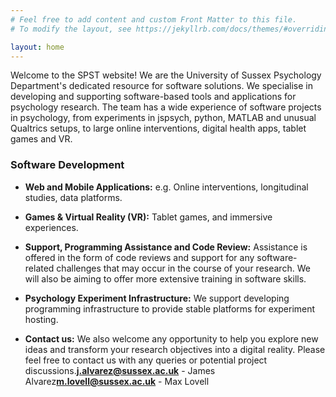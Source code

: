 ```yaml
---
# Feel free to add content and custom Front Matter to this file.
# To modify the layout, see https://jekyllrb.com/docs/themes/#overriding-theme-defaults

layout: home
---
```


Welcome to the SPST website!  We are the University of Sussex Psychology Department's dedicated resource for software solutions.  We specialise in developing and supporting software-based tools and applications for psychology research. The team has a wide experience of software projects in psychology, from experiments in jspsych, python, MATLAB and unusual Qualtrics setups, to large online interventions, digital health apps, tablet games and VR.

### Software Development

*   **Web and Mobile Applications:** e.g. Online interventions, longitudinal studies, data platforms.

*   **Games & Virtual Reality (VR):** Tablet games, and immersive experiences.

*   **Support, Programming Assistance and Code Review:** Assistance is offered in the form of code reviews and support for any software-related challenges that may occur in the course of your research. We will also be aiming to offer more extensive training in software skills.

*   **Psychology Experiment Infrastructure:** We support developing programming infrastructure to provide stable platforms for experiment hosting.

*   **Contact us:** We also welcome any opportunity to help you explore new ideas and transform your research objectives into a digital reality. Please feel free to contact us with any queries or potential project discussions.[**j.alvarez@sussex.ac.uk**](mailto:j.alvarez@sussex.ac.uk) - James Alvarez[**m.lovell@sussex.ac.uk**](mailto:m.lovell@sussex.ac.uk) - Max Lovell
